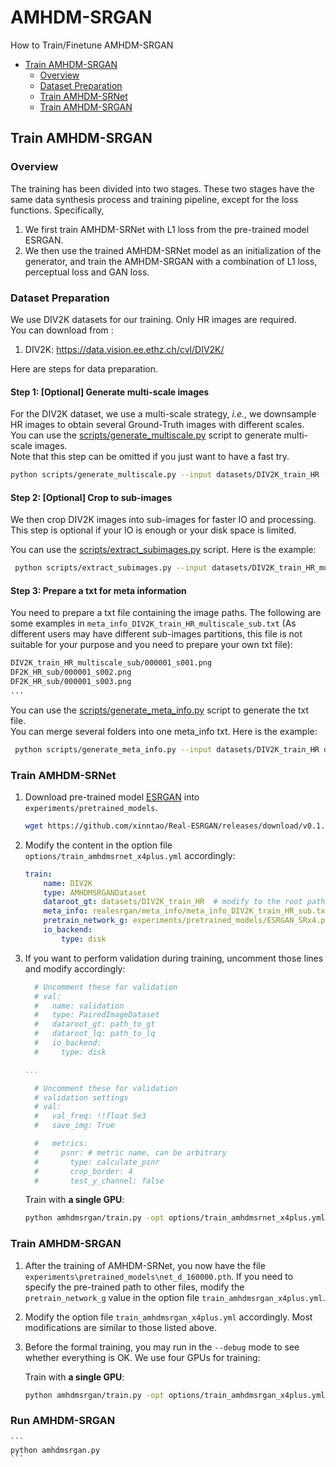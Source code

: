 # AMHDM-SRGAN
 How to Train/Finetune AMHDM-SRGAN

- [Train AMHDM-SRGAN](#train-amhdm-srgan)
  - [Overview](#overview)
  - [Dataset Preparation](#dataset-preparation)
  - [Train AMHDM-SRNet](#Train-AMHDM-SRNet)
  - [Train AMHDM-SRGAN](#Train-AMHDM-SRGAN)



## Train AMHDM-SRGAN

### Overview

The training has been divided into two stages. These two stages have the same data synthesis process and training pipeline, except for the loss functions. Specifically,

1. We first train AMHDM-SRNet with L1 loss from the pre-trained model ESRGAN.
1. We then use the trained AMHDM-SRNet model as an initialization of the generator, and train the AMHDM-SRGAN with a combination of L1 loss, perceptual loss and GAN loss.

### Dataset Preparation

We use DIV2K  datasets for our training. Only HR images are required. <br>
You can download from :

1. DIV2K: https://data.vision.ee.ethz.ch/cvl/DIV2K/


Here are steps for data preparation.

#### Step 1: [Optional] Generate multi-scale images

For the DIV2K dataset, we use a multi-scale strategy, *i.e.*, we downsample HR images to obtain several Ground-Truth images with different scales. <br>
You can use the [scripts/generate_multiscale.py](scripts/generate_multiscale_DF2K.py) script to generate multi-scale images. <br>
Note that this step can be omitted if you just want to have a fast try.

```bash
python scripts/generate_multiscale.py --input datasets/DIV2K_train_HR --output datasets/DIV2K_train_HR_multiscale
```

#### Step 2: [Optional] Crop to sub-images

We then crop DIV2K images into sub-images for faster IO and processing.<br>
This step is optional if your IO is enough or your disk space is limited.

You can use the [scripts/extract_subimages.py](scripts/extract_subimages.py) script. Here is the example:

```bash
 python scripts/extract_subimages.py --input datasets/DIV2K_train_HR_multiscale --output datasets/DIV2K_train_HR_multiscale_sub --crop_size 400 --step 200
```

#### Step 3: Prepare a txt for meta information

You need to prepare a txt file containing the image paths. The following are some examples in `meta_info_DIV2K_train_HR_multiscale_sub.txt` (As different users may have different sub-images partitions, this file is not suitable for your purpose and you need to prepare your own txt file):

```txt
DIV2K_train_HR_multiscale_sub/000001_s001.png
DF2K_HR_sub/000001_s002.png
DF2K_HR_sub/000001_s003.png
...
```

You can use the [scripts/generate_meta_info.py](scripts/generate_meta_info.py) script to generate the txt file. <br>
You can merge several folders into one meta_info txt. Here is the example:

```bash
 python scripts/generate_meta_info.py --input datasets/DIV2K_train_HR datasets/DIV2K_train_HR_multiscale --root datasets/DIV2K_train_HR datasets/DIV2K_train_HR --meta_info datasets/DIV2K_train_HR/meta_info/meta_info_DIV2K_train_HRmultiscale.txt
```

### Train AMHDM-SRNet

1. Download pre-trained model [ESRGAN](https://github.com/xinntao/Real-ESRGAN/releases/download/v0.1.1/ESRGAN_SRx4_DF2KOST_official-ff704c30.pth) into `experiments/pretrained_models`.
    ```bash
    wget https://github.com/xinntao/Real-ESRGAN/releases/download/v0.1.1/ESRGAN_SRx4_DF2KOST_official-ff704c30.pth -P experiments/pretrained_models
    ```
1. Modify the content in the option file `options/train_amhdmsrnet_x4plus.yml` accordingly:
    ```yml
    train:
        name: DIV2K
        type: AMHDMSRGANDataset
        dataroot_gt: datasets/DIV2K_train_HR  # modify to the root path of your folder
        meta_info: realesrgan/meta_info/meta_info_DIV2K_train_HR_sub.txt  # modify to your own generate meta info txt
        pretrain_network_g: experiments/pretrained_models/ESRGAN_SRx4.pth
        io_backend:
            type: disk
    ```
1. If you want to perform validation during training, uncomment those lines and modify accordingly:
    ```yml
      # Uncomment these for validation
      # val:
      #   name: validation
      #   type: PairedImageDataset
      #   dataroot_gt: path_to_gt
      #   dataroot_lq: path_to_lq
      #   io_backend:
      #     type: disk

    ...

      # Uncomment these for validation
      # validation settings
      # val:
      #   val_freq: !!float 5e3
      #   save_img: True

      #   metrics:
      #     psnr: # metric name, can be arbitrary
      #       type: calculate_psnr
      #       crop_border: 4
      #       test_y_channel: false
    ```

 

    Train with **a single GPU**:
    ```bash
    python amhdmsrgan/train.py -opt options/train_amhdmsrnet_x4plus.yml --auto_resume
    ```

### Train AMHDM-SRGAN

1. After the training of AMHDM-SRNet, you now have the file `experiments\pretrained_models\net_d_160000.pth`. If you need to specify the pre-trained path to other files, modify the `pretrain_network_g` value in the option file `train_amhdmsrgan_x4plus.yml`.
1. Modify the option file `train_amhdmsrgan_x4plus.yml` accordingly. Most modifications are similar to those listed above.
1. Before the formal training, you may run in the `--debug` mode to see whether everything is OK. We use four GPUs for training:


    Train with **a single GPU**:
    ```bash
    python amhdmsrgan/train.py -opt options/train_amhdmsrgan_x4plus.yml --auto_resume
    ```
### Run AMHDM-SRGAN
    ```
    python amhdmsrgan.py
    ```
